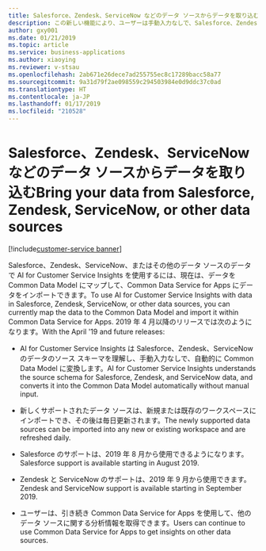 ```yaml
---
title: Salesforce、Zendesk、ServiceNow などのデータ ソースからデータを取り込む
description: この新しい機能により、ユーザーは手動入力なしで、Salesforce、Zendesk、ServiceNow から新規または既存のワークスペースにサポート データをインポートできます。
author: gxy001
ms.date: 01/21/2019
ms.topic: article
ms.service: business-applications
ms.author: xiaoying
ms.reviewer: v-stsau
ms.openlocfilehash: 2ab671e26dece7ad255755ec8c17289bacc58a77
ms.sourcegitcommit: 9a31d79f2ae098559c294503984e0d9ddc37c0ad
ms.translationtype: HT
ms.contentlocale: ja-JP
ms.lasthandoff: 01/17/2019
ms.locfileid: "210528"
---
```

# <a name="bring-your-data-from-salesforce-zendesk-servicenow-or-other-data-sources"></a><span data-ttu-id="168a7-103">Salesforce、Zendesk、ServiceNow などのデータ ソースからデータを取り込む</span><span class="sxs-lookup"><span data-stu-id="168a7-103">Bring your data from Salesforce, Zendesk, ServiceNow, or other data sources</span></span>
[!include[customer-service banner](../../../includes/customer-service.md)]


<span data-ttu-id="168a7-104">Salesforce、Zendesk、ServiceNow、またはその他のデータ ソースのデータで AI for Customer Service Insights を使用するには、現在は、データを Common Data Model にマップして、Common Data Service for Apps にデータをインポートできます。</span><span class="sxs-lookup"><span data-stu-id="168a7-104">To use AI for Customer Service Insights with data in Salesforce, Zendesk, ServiceNow, or other data sources, you can currently map the data to the Common Data Model and import it within Common Data Service for Apps.</span></span> <span data-ttu-id="168a7-105">2019 年 4 月以降のリリースでは次のようになります。</span><span class="sxs-lookup"><span data-stu-id="168a7-105">With the April '19 and future releases:</span></span>

- <span data-ttu-id="168a7-106">AI for Customer Service Insights は Salesforce、Zendesk、ServiceNow のデータのソース スキーマを理解し、手動入力なしで、自動的に Common Data Model に変換します。</span><span class="sxs-lookup"><span data-stu-id="168a7-106">AI for Customer Service Insights understands the source schema for Salesforce, Zendesk, and ServiceNow data, and converts it into the Common Data Model automatically without manual input.</span></span>

- <span data-ttu-id="168a7-107">新しくサポートされたデータ ソースは、新規または既存のワークスペースにインポートでき、その後は毎日更新されます。</span><span class="sxs-lookup"><span data-stu-id="168a7-107">The newly supported data sources can be imported into any new or existing workspace and are refreshed daily.</span></span>

- <span data-ttu-id="168a7-108">Salesforce のサポートは、2019 年 8 月から使用できるようになります。</span><span class="sxs-lookup"><span data-stu-id="168a7-108">Salesforce support is available starting in August 2019.</span></span>

- <span data-ttu-id="168a7-109">Zendesk と ServiceNow のサポートは、2019 年 9 月から使用できます。</span><span class="sxs-lookup"><span data-stu-id="168a7-109">Zendesk and ServiceNow support is available starting in September 2019.</span></span>

- <span data-ttu-id="168a7-110">ユーザーは、引き続き Common Data Service for Apps を使用して、他のデータ ソースに関する分析情報を取得できます。</span><span class="sxs-lookup"><span data-stu-id="168a7-110">Users can continue to use Common Data Service for Apps to get insights on other data sources.</span></span>
